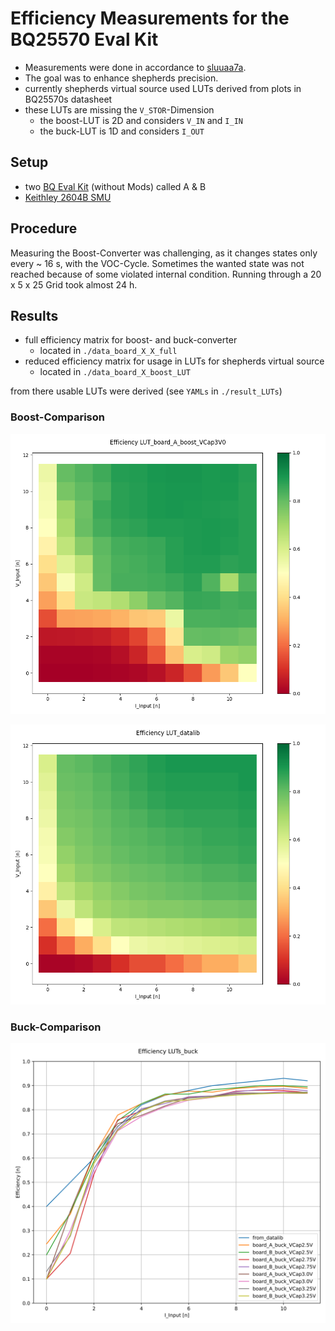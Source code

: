 # Efficiency Measurements for the BQ25570 Eval Kit

- Measurements were done in accordance to [sluuaa7a](https://www.ti.com/lit/pdf/sluuaa7).
- The goal was to enhance shepherds precision.
- currently shepherds virtual source used LUTs derived from plots in BQ25570s datasheet
- these LUTs are missing the `V_STOR`-Dimension
  - the boost-LUT is 2D and considers `V_IN` and `I_IN`
  - the buck-LUT is 1D and considers `I_OUT`

## Setup

- two [BQ Eval Kit](https://www.ti.com/tool/BQ25570EVM-206) (without Mods) called A & B
- [Keithley 2604B SMU](https://www.tek.com/de/products/keithley/source-measure-units/2600b-series-sourcemeter)

## Procedure

Measuring the Boost-Converter was challenging, as it changes states only every ~ 16 s, with the VOC-Cycle.
Sometimes the wanted state was not reached because of some violated internal condition.
Running through a 20 x 5 x 25 Grid took almost 24 h.

## Results

- full efficiency matrix for boost- and buck-converter
  - located in `./data_board_X_X_full`
- reduced efficiency matrix for usage in LUTs for shepherds virtual source
  - located in `./data_board_X_boost_LUT`

from there usable LUTs were derived  (see `YAMLs` in `./result_LUTs`)

### Boost-Comparison

![boost-meas](./result_LUTs/BQ25570_LUTs_boost_board_A_boost_VCap3V0.png)

![boost-ds](./result_LUTs/BQ25570_LUTs_boost_datalib.png)

### Buck-Comparison

![buck-both](./result_LUTs/BQ25570_LUTs_buck.svg)
